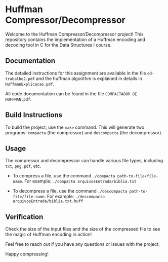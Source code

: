 # Huffman Compressor/Decompressor

Welcome to the Huffman Compressor/Decompressor project! This repository contains the implementation of a Huffman encoding and decoding tool in C for the Data Structures I course.

## Documentation

The detailed instructions for this assignment are available in the file `ed-trabalho2.pdf` and the huffman algorithm is explained in details in `HuffmanExplicacao.pdf`.


All code documentation can be found in the file `COMPACTADOR DE HUFFMAN.pdf`.

## Build Instructions

To build the project, use the `make` command. This will generate two programs: `compacta` (the compressor) and `descompacta` (the decompressor).

## Usage

The compressor and decompressor can handle various file types, including `txt`, `png`, `pdf`, etc.

- To compress a file, use the command `./compacta path-to-file/file-name`. 
  For example: `./compacta arquivosEntrada/biblia.txt`

- To decompress a file, use the command `./descompacta path-to-file/file-name`.
  For example: `./descompacta arquivosEntrada/biblia.txt.huff`

## Verification
Check the size of the input files and the size of the compressed file to see the magic of Huffman encoding in action!



Feel free to reach out if you have any questions or issues with the project.

Happy compressing!
